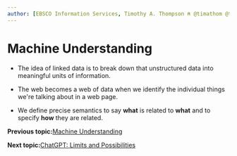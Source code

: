 ```yaml
---
author: [EBSCO Information Services, Timothy A. Thompson ⍝ @timathom @timathom@indieweb.social]
---
```


# Machine Understanding

-   The idea of linked data is to break down that unstructured data into meaningful units of information.

-   The web becomes a web of data when we identify the individual things we're talking about in a web page.

-   We define precise semantics to say **what** is related to **what** and to specify **how** they are related.


**Previous topic:**[Machine Understanding](../../day_1/lesson_0/machine_understanding.md)

**Next topic:**[ChatGPT: Limits and Possibilities](../../day_1/lesson_0/chatgpt_limits_and_possibilities.md)

